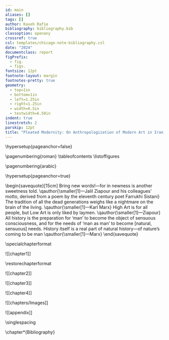 ```yaml
---
id: main
aliases: []
tags: []
author: Kaveh Rafie
bibliography: bibliography.bib
classoption: openany
crossref: true
csl: templates/chicago-note-bibliography.csl
date: "2024"
documentclass: report
figPrefix:
  - fig.
  - figs.
fontsize: 12pt
footnote-layout: margin
footnotes-pretty: true
geometry:
  - top=1in
  - bottom=1in
  - left=1.25in
  - right=1.25in
  - width=6.5in
  - textwidth=6.50in
indent: true
linestretch: 2
parskip: 12pt
title: "Pleated Modernity: On Anthropologization of Modern Art in Iran, 1941--1979"
---
```



\hypersetup{pageanchor=false}

\pagenumbering{roman}
\tableofcontents
\listoffigures

\pagenumbering{arabic}

\hypersetup{pageanchor=true}

\begin{savequote}[15cm]
  Bring new words!—for in newness is another sweetness told.
  \qauthor{\smaller[1]—Jalil Ziapour and his colleagues’ motto, derived from a poem by the eleventh century poet Farrukhi Sistani}
  The tradition of all the dead generations weighs like a nightmare on the brain of the living.
  \qauthor{\smaller[1]—Karl Marx}
  High Art is for all people, but Low Art is only liked by laymen.
  \qauthor{\smaller[1]—Ziapour}
  All history is the preparation for ‘man’ to become the object of sensuous consciousness, and for the needs of ‘man as man’ to become [natural, sensuous] needs. History itself is a real part of natural history—of nature’s coming to be man
  \qauthor{\smaller[1]—Marx}
\end{savequote}

\specialchapterformat

![[chapter1]]

\restorechapterformat

![[chapter2]]  

![[chapter3]]

![[chapter4]]

![[chapters/Images]]

![[appendix]]

\singlespacing

\chapter*{Bibliography}
